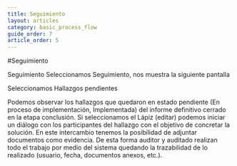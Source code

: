 ```yaml
---
title: Seguimiento
layout: articles
category: basic_process_flow
guide_order: 7
article_order: 5
---
```


#Seguimiento

Seguimiento
Seleccionamos Seguimiento, nos muestra la siguiente pantalla


Seleccionamos Hallazgos pendientes


Podemos observar los hallazgos que quedaron en estado pendiente (En proceso de implementación, Implementada) del informe definitivo cerrado en la etapa conclusión.
Si seleccionamos el Lápiz (editar) podemos iniciar un diálogo con los participantes del hallazgo con el objetivo de concretar la solución. En este intercambio tenemos la posibilidad de adjuntar documentos como evidencia. De esta forma auditor y auditado realizan todo el trabajo por medio del sistema quedando la trazabilidad de lo realizado (usuario, fecha, documentos anexos, etc.).
 


